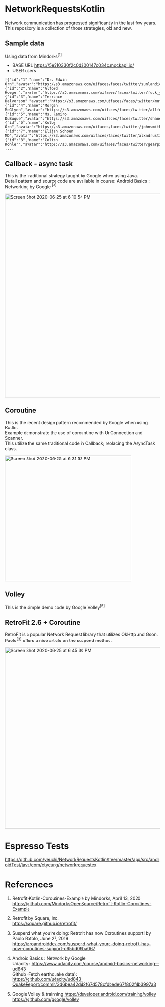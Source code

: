 # NetworkRequestsKotlin

Network communication has progressed significantly in the last few years.
This repository is a collection of those strategies, old and new.

## Sample data
Using data from Mindorks<sup>[1]</sup>

- BASE URL https://5e510330f2c0d300147c034c.mockapi.io/
- USER users

```
[{"id":"1","name":"Dr. Edwin Orn","avatar":"https://s3.amazonaws.com/uifaces/faces/twitter/sunlandictwin/128.jpg","email":"Connor.Hartmann71@gmail.com"},
{"id":"2","name":"Alford Hoeger","avatar":"https://s3.amazonaws.com/uifaces/faces/twitter/fuck_you_two/128.jpg","email":"Rick83@gmail.com"},
{"id":"3","name":"Terrance Halvorson","avatar":"https://s3.amazonaws.com/uifaces/faces/twitter/mufaddal_mw/128.jpg","email":"Kenton_Wisozk@hotmail.com"},
{"id":"4","name":"Morgan McGlynn","avatar":"https://s3.amazonaws.com/uifaces/faces/twitter/allfordesign/128.jpg","email":"Adah_Streich14@gmail.com"},
{"id":"5","name":"Ms. Ramiro DuBuque","avatar":"https://s3.amazonaws.com/uifaces/faces/twitter/shaneIxD/128.jpg","email":"Forrest_Toy@yahoo.com"},
{"id":"6","name":"Kolby Orn","avatar":"https://s3.amazonaws.com/uifaces/faces/twitter/johnsmithagency/128.jpg","email":"Kay.Kuhn22@yahoo.com"},
{"id":"7","name":"Elijah Schoen MD","avatar":"https://s3.amazonaws.com/uifaces/faces/twitter/alxndrustinov/128.jpg","email":"Mya_Leuschke@yahoo.com"},\
{"id":"8","name":"Colton Kohler","avatar":"https://s3.amazonaws.com/uifaces/faces/twitter/gearpixels/128.jpg","email":"Stephen49@hotmail.com"},
....
```

## Callback - async task
This is the traditional strategy taught by Google when using Java. \
Detail pattern and source code are available in course: Android Basics : Networking by Google <sup>[4]</sup>

<img width="663" alt="Screen Shot 2020-06-25 at 6 10 54 PM" src="https://user-images.githubusercontent.com/1282659/85805536-3aae0980-b712-11ea-8321-c04ce2fb1720.png">

## Coroutine 
This is the recent design pattern recommended by Google when using Kotlin. \
Example demonstrate the use of corountine with UrlConnection and Scanner. \
This utilize the same traditional code in Callback; replacing the AsyncTask class.

<img width="410" alt="Screen Shot 2020-06-25 at 6 31 53 PM" src="https://user-images.githubusercontent.com/1282659/85805537-3c77cd00-b712-11ea-849f-fe768d6c8b99.png">

## Volley
This is the simple demo code by Google Volley<sup>[5]</sup>

## RetroFit 2.6 + Coroutine
RetroFit is a popular Network Request library that utilizes OkHttp and Gson. \
Paolo<sup>[3]</sup> offers a nice article on the suspend method.

<img width="590" alt="Screen Shot 2020-06-25 at 6 45 30 PM" src="https://user-images.githubusercontent.com/1282659/85806242-1a7f4a00-b714-11ea-8f8c-069cf03c02fe.png">

# Espresso Tests

https://github.com/yeuchi/NetworkRequestsKotlin/tree/master/app/src/androidTest/java/com/ctyeung/networkrequestex

# References

1. Retrofit-Kotlin-Coroutines-Example by Mindorks, April 13, 2020 \
https://github.com/MindorksOpenSource/Retrofit-Kotlin-Coroutines-Example

2. Retrofit by Square, Inc. \
https://square.github.io/retrofit/

3. Suspend what you’re doing: Retrofit has now Coroutines support! by Paolo Rotolo, June 27, 2019 \
https://proandroiddev.com/suspend-what-youre-doing-retrofit-has-now-coroutines-support-c65bd09ba067

4. Android Basics : Network by Google \
Udacity : https://www.udacity.com/course/android-basics-networking--ud843 \
Github (Fetch earthquake data): \
https://github.com/udacity/ud843-QuakeReport/commit/3d6bea42dd2f67d578cfdbede67f802f4b3997a3

5. Google Volley & trainning
https://developer.android.com/training/volley
https://github.com/google/volley
